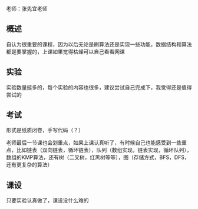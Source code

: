 老师：张先宜老师

## 概述

自认为很重要的课程，因为以后无论是刷算法还是实现一些功能，数据结构和算法都是要掌握的，上课如果觉得枯燥可以自己看看网课

## 实验

实验数量挺多的，每个实验的内容也很多，建议尝试自己完成下，我觉得还是值得尝试的

## 考试

形式是纸质闭卷，手写代码（？）

老师最后一节课也会划重点，如果上课认真听了，有时候自己也能感受到一些重点，比如链表（双向链表，循环链表），队列（数组实现，链表实现，循环队列），数组的KMP算法，还有树（二叉树，红黑树等等），图（存储方式，BFS，DFS，还有更复杂的算法）


## 课设

只要实验认真做了，课设没什么难的